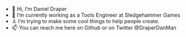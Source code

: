 - 👋 Hi, I’m Daniel Draper
- 🧷 I’m currently working as a Tools Engineer at Sledgehammer Games
- ⚓ I’m trying to make some cool things to help people create.
- 📫 You can reach me here on Github or on Twitter @DraperDanMan

<!---
ddraper-atvi/ddraper-atvi is a ✨ special ✨ repository because its `README.md` (this file) appears on your GitHub profile.
You can click the Preview link to take a look at your changes.
--->
